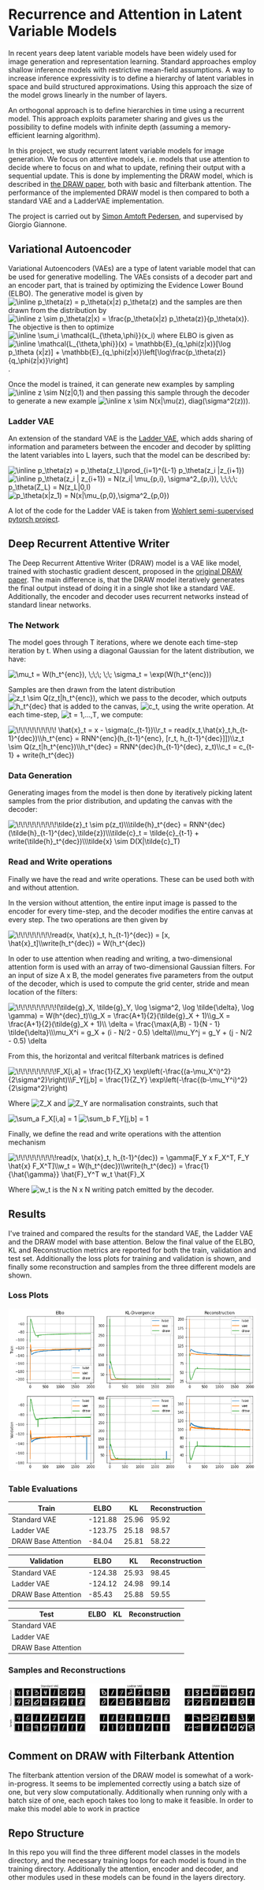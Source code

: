 # Recurrence and Attention in Latent Variable Models
In recent years deep latent variable models have been widely used for image generation and representation learning. Standard approaches employ shallow inference models with restrictive mean-field assumptions.  A way to increase inference expressivity is to define a hierarchy of latent variables in space and build structured approximations. Using this approach the size of the model grows linearly in the number of layers.

An orthogonal approach is to define hierarchies in time using a recurrent model. This approach exploits parameter sharing and gives us the possibility to define models with infinite depth (assuming a memory-efficient learning algorithm).

In this project, we study recurrent latent variable models for image generation. We focus on attentive models, i.e. models that use attention to decide where to focus on and what to update, refining their output with a sequential update. This is done by implementing the DRAW model, which is described in [the DRAW paper](https://arxiv.org/abs/1502.04623), both with basic and filterbank attention. The performance of the implemented DRAW model is then compared to both a standard VAE and a LadderVAE implementation.

The project is carried out by [Simon Amtoft Pedersen](https://github.com/simonamtoft), and supervised by Giorgio Giannone.

## Variational Autoencoder
Variational Autoencoders (VAEs) are a type of latent variable model that can be used for generative modelling. The VAEs consists of a decoder part and an encoder part, that is trained by optimizing the Evidence Lower Bound (ELBO). The generative model is given by <img src="https://latex.codecogs.com/svg.image?\inline&space;p_\theta(z)&space;=&space;p_\theta(x|z)&space;p_\theta(z)" title="\inline p_\theta(z) = p_\theta(x|z) p_\theta(z)" /> and the samples are then drawn from the distribution by <img src="https://latex.codecogs.com/svg.image?\inline&space;z&space;\sim&space;p_\theta(z|x)&space;=&space;\frac{p_\theta(x|z)&space;p_\theta(z)}{p_\theta(x)}&space;" title="\inline z \sim p_\theta(z|x) = \frac{p_\theta(x|z) p_\theta(z)}{p_\theta(x)} " />. The objective is then to optimize <img src="https://latex.codecogs.com/svg.image?\inline&space;\sum_i&space;\mathcal{L_{\theta,\phi}}(x_i)" title="\inline \sum_i \mathcal{L_{\theta,\phi}}(x_i)" /> where ELBO is given as <img src="https://latex.codecogs.com/svg.image?\inline&space;\mathcal{L_{\theta,\phi}}(x)&space;=&space;\mathbb{E}_{q_\phi(z|x)}[\log&space;p_\theta&space;(x|z)]&space;&plus;&space;\mathbb{E}_{q_\phi(z|x)}\left[\log\frac{p_\theta(z)}{q_\phi(z|x)}\right]" title="\inline \mathcal{L_{\theta,\phi}}(x) = \mathbb{E}_{q_\phi(z|x)}[\log p_\theta (x|z)] + \mathbb{E}_{q_\phi(z|x)}\left[\log\frac{p_\theta(z)}{q_\phi(z|x)}\right]" />.

Once the model is trained, it can generate new examples by sampling <img src="https://latex.codecogs.com/svg.image?\inline&space;z&space;\sim&space;N(z|0,1)" title="\inline z \sim N(z|0,1)" /> and then passing this sample through the decoder to generate a new example <img src="https://latex.codecogs.com/svg.image?\inline&space;x&space;\sim&space;N(x|\mu(z),&space;diag(\sigma^2(z)))" title="\inline x \sim N(x|\mu(z), diag(\sigma^2(z)))" />.


### Ladder VAE
An extension of the standard VAE is the [Ladder VAE](https://arxiv.org/pdf/1602.02282.pdf), which adds sharing of information and parameters between the encoder and decoder by splitting the latent variables into L layers, such that the model can be described by:

<img src="https://latex.codecogs.com/svg.image?\inline&space;p_\theta(z)&space;=&space;p_\theta(z_L)\prod_{i=1}^{L-1}&space;p_\theta(z_i&space;|z_{i&plus;1})&space;" title="\inline p_\theta(z) = p_\theta(z_L)\prod_{i=1}^{L-1} p_\theta(z_i |z_{i+1}) " />

<img src="https://latex.codecogs.com/svg.image?\inline&space;p_\theta(z_i&space;|&space;z_{i&plus;1})&space;=&space;N(z_i|&space;\mu_{p,i},&space;\sigma^2_{p,i}),&space;\;\;\;\;&space;p_\theta(z_L)&space;=&space;N(z_L|0,I)" title="\inline p_\theta(z_i | z_{i+1}) = N(z_i| \mu_{p,i}, \sigma^2_{p,i}), \;\;\;\; p_\theta(Z_L) = N(z_L|0,I)" />

<img src="https://latex.codecogs.com/svg.image?p_\theta(x|z_1)&space;=&space;N(x|\mu_{p,0},\sigma^2_{p,0})" title="p_\theta(x|z_1) = N(x|\mu_{p,0},\sigma^2_{p,0})" />

A lot of the code for the Ladder VAE is taken from [Wohlert semi-supervised pytorch project](https://github.com/wohlert/semi-supervised-pytorch).

## Deep Recurrent Attentive Writer
The Deep Recurrent Attentive Writer (DRAW) model is a VAE like model, trained with stochastic gradient descent, proposed in the [original DRAW paper](https://arxiv.org/pdf/1502.04623.pdf). The main difference is, that the DRAW model iteratively generates the final output instead of doing it in a single shot like a standard VAE. Additionally, the encoder and decoder uses recurrent networks instead of standard linear networks.

### The Network
The model goes through T iterations, where we denote each time-step iteration by t. When using a diagonal Gaussian for the latent distribution, we have:

<img src="https://latex.codecogs.com/svg.image?\mu_t&space;=&space;W(h_t^{enc}),&space;\;\;\;&space;\;\;&space;\sigma_t&space;=&space;\exp(W(h_t^{enc}))" title="\mu_t = W(h_t^{enc}), \;\;\; \;\; \sigma_t = \exp(W(h_t^{enc}))" />

Samples are then drawn from the latent distribution <img src="https://latex.codecogs.com/svg.image?z_t&space;\sim&space;Q(z_t|h_t^{enc})" title="z_t \sim Q(z_t|h_t^{enc})" />, which we pass to the decoder, which outputs <img src="https://latex.codecogs.com/svg.image?h_t^{dec}" title="h_t^{dec}" /> that is added to the canvas, <img src="https://latex.codecogs.com/svg.image?c_t" title="c_t" />, using the write operation. At each time-step, <img src="https://latex.codecogs.com/svg.image?t&space;=&space;1,...,T" title="t = 1,...,T" />, we compute:

<img src="https://latex.codecogs.com/svg.image?\!\!\!\!\!\!\!\!\!&space;\hat{x}_t&space;=&space;x&space;-&space;\sigma(c_{t-1})\\r_t&space;=&space;read(x_t,\hat{x}_t,h_{t-1}^{dec})\\h_t^{enc}&space;=&space;RNN^{enc}(h_{t-1}^{enc},&space;[r_t,&space;h_{t-1}^{dec}]])\\z_t&space;\sim&space;Q(z_t|h_t^{enc})\\h_t^{dec}&space;=&space;RNN^{dec}(h_{t-1}^{dec},&space;z_t)\\c_t&space;=&space;c_{t-1}&space;&plus;&space;write(h_t^{dec})&space;" title="\!\!\!\!\!\!\!\!\! \hat{x}_t = x - \sigma(c_{t-1})\\r_t = read(x_t,\hat{x}_t,h_{t-1}^{dec})\\h_t^{enc} = RNN^{enc}(h_{t-1}^{enc}, [r_t, h_{t-1}^{dec}]])\\z_t \sim Q(z_t|h_t^{enc})\\h_t^{dec} = RNN^{dec}(h_{t-1}^{dec}, z_t)\\c_t = c_{t-1} + write(h_t^{dec}) " />

### Data Generation
Generating images from the model is then done by iteratively picking latent samples from the prior distribution, and updating the canvas with the decoder:

<img src="https://latex.codecogs.com/svg.image?\!\!\!\!\!\!\!\!\!\tilde{z}_t&space;\sim&space;p(z_t)\\\tilde{h}_t^{dec}&space;=&space;RNN^{dec}(\tilde{h}_{t-1}^{dec},\tilde{z})\\\tilde{c}_t&space;=&space;\tilde{c}_{t-1}&space;&plus;&space;write(\tilde{h}_t^{dec})\\\tilde{x}&space;\sim&space;D(X|\tilde{c}_T)&space;" title="\!\!\!\!\!\!\!\!\!\tilde{z}_t \sim p(z_t)\\\tilde{h}_t^{dec} = RNN^{dec}(\tilde{h}_{t-1}^{dec},\tilde{z})\\\tilde{c}_t = \tilde{c}_{t-1} + write(\tilde{h}_t^{dec})\\\tilde{x} \sim D(X|\tilde{c}_T) " />

### Read and Write operations
Finally we have the read and write operations. These can be used both with and without attention.

In the version without attention, the entire input image is passed to the encoder for every time-step, and the decoder modifies the entire canvas at every step. The two operations are then given by

<img src="https://latex.codecogs.com/svg.image?\!\!\!\!\!\!\!\!read(x,&space;\hat{x}_t,&space;h_{t-1}^{dec})&space;=&space;[x,&space;\hat{x}_t]\\write(h_t^{dec})&space;=&space;W(h_t^{dec})&space;" title="\!\!\!\!\!\!\!\!read(x, \hat{x}_t, h_{t-1}^{dec}) = [x, \hat{x}_t]\\write(h_t^{dec}) = W(h_t^{dec}) " />

In oder to use attention when reading and writing, a two-dimensional attention form is used with an array of two-dimensional Gaussian filters. For an input of size A x B, the model generates five parameters from the output of the decoder, which is used to compute the grid center, stride and mean location of the filters:

<img src="https://latex.codecogs.com/svg.image?\!\!\!\!\!\!\!\!\!(\tilde{g}_X,&space;\tilde{g}_Y,&space;\log&space;\sigma^2,&space;\log&space;\tilde{\delta},&space;\log&space;\gamma)&space;=&space;W(h^{dec}_t)\\g_X&space;=&space;\frac{A&plus;1}{2}(\tilde{g}_X&space;&plus;&space;1)\\g_X&space;=&space;\frac{A&plus;1}{2}(\tilde{g}_X&space;&plus;&space;1)\\&space;\delta&space;=&space;\frac{\max(A,B)&space;-&space;1}{N&space;-&space;1}&space;\tilde{\delta}\\\mu_X^i&space;=&space;g_X&space;&plus;&space;(i&space;-&space;N/2&space;-&space;0.5)&space;\delta\\\mu_Y^j&space;=&space;g_Y&space;&plus;&space;(j&space;-&space;N/2&space;-&space;0.5)&space;\delta&space;" title="\!\!\!\!\!\!\!\!\!(\tilde{g}_X, \tilde{g}_Y, \log \sigma^2, \log \tilde{\delta}, \log \gamma) = W(h^{dec}_t)\\g_X = \frac{A+1}{2}(\tilde{g}_X + 1)\\g_X = \frac{A+1}{2}(\tilde{g}_X + 1)\\ \delta = \frac{\max(A,B) - 1}{N - 1} \tilde{\delta}\\\mu_X^i = g_X + (i - N/2 - 0.5) \delta\\\mu_Y^j = g_Y + (j - N/2 - 0.5) \delta " />

From this, the horizontal and veritcal filterbank matrices is defined

<img src="https://latex.codecogs.com/svg.image?\!\!\!\!\!\!\!\!\!F_X[i,a]&space;=&space;\frac{1}{Z_X}&space;\exp\left(-\frac{(a-\mu_X^i)^2}{2\sigma^2}\right)\\F_Y[j,b]&space;=&space;\frac{1}{Z_Y}&space;\exp\left(-\frac{(b-\mu_Y^i)^2}{2\sigma^2}\right)&space;" title="\!\!\!\!\!\!\!\!\!F_X[i,a] = \frac{1}{Z_X} \exp\left(-\frac{(a-\mu_X^i)^2}{2\sigma^2}\right)\\F_Y[j,b] = \frac{1}{Z_Y} \exp\left(-\frac{(b-\mu_Y^i)^2}{2\sigma^2}\right) " />

Where <img src="https://latex.codecogs.com/svg.image?Z_X" title="Z_X" /> and <img src="https://latex.codecogs.com/svg.image?Z_Y" title="Z_Y" /> are normalisation constraints, such that 

<img src="https://latex.codecogs.com/svg.image?\sum_a&space;F_X[i,a]&space;=&space;1" title="\sum_a F_X[i,a] = 1" /> 

<img src="https://latex.codecogs.com/svg.image?\sum_b&space;F_Y[j,b]&space;=&space;1" title="\sum_b F_Y[j,b] = 1" />

Finally, we define the read and write operations with the attention mechanism

<img src="https://latex.codecogs.com/svg.image?\!\!\!\!\!\!\!\!\!read(x,&space;\hat{x}_t,&space;h_{t-1}^{dec})&space;=&space;\gamma[F_Y&space;x&space;F_X^T,&space;F_Y&space;\hat{x}&space;F_X^T]\\w_t&space;=&space;W(h_t^{dec})\\write(h_t^{dec})&space;=&space;\frac{1}{\hat{\gamma}}&space;\hat{F}_Y^T&space;w_t&space;\hat{F}_X&space;" title="\!\!\!\!\!\!\!\!\!read(x, \hat{x}_t, h_{t-1}^{dec}) = \gamma[F_Y x F_X^T, F_Y \hat{x} F_X^T]\\w_t = W(h_t^{dec})\\write(h_t^{dec}) = \frac{1}{\hat{\gamma}} \hat{F}_Y^T w_t \hat{F}_X " />

Where <img src="https://latex.codecogs.com/svg.image?w_t" title="w_t" /> is the N x N writing patch emitted by the decoder.

## Results
I've trained and compared the results for the standard VAE, the Ladder VAE and the DRAW model with base attention. Below the final value of the ELBO, KL and Reconstruction metrics are reported for both the train, validation and test set. Additionally the loss plots for training and validation is shown, and finally some reconstruction and samples from the three different models are shown.

### Loss Plots
![alt text](https://github.com/simonamtoft/ml-library/blob/main/results/loss%20plots.png?raw=true)

### Table Evaluations
|Train              | ELBO    | KL    | Reconstruction |
| --- | --- | --- | --- |
|Standard VAE       | -121.88 | 25.96 | 95.92|
|Ladder VAE         | -123.75 | 25.18 | 98.57|
|DRAW Base Attention| -84.04  | 25.81 | 58.22|

|Validation         | ELBO      | KL    | Reconstruction |
| --- | --- | --- | --- |
|Standard VAE       | -124.38   | 25.93 | 98.45 |
|Ladder VAE         | -124.12   | 24.98 | 99.14 |
|DRAW Base Attention| -85.43    | 25.88 | 59.55 |

|Test| ELBO  | KL | Reconstruction |
| --- | --- | --- | --- |
|Standard VAE       | | | |
|Ladder VAE         |  | | |
|DRAW Base Attention|  | | |

### Samples and Reconstructions
![alt text](https://github.com/simonamtoft/ml-library/blob/main/results/images.png?raw=true)

## Comment on DRAW with Filterbank Attention
The filterbank attention version of the DRAW model is somewhat of a work-in-progress. It seems to be implemented correctly using a batch size of one, but very slow computationally. Additionally when running only with a batch size of one, each epoch takes too long to make it feasible. In order to make this model able to work in practice

## Repo Structure
In this repo you will find the three different model classes in the models directory, and the necessary training loops for each model is found in the training directory.
Additionally the attention, encoder and decoder, and other modules used in these models can be found in the layers directory.

